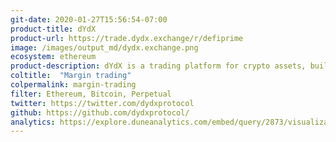 ```yaml
---
git-date: 2020-01-27T15:56:54-07:00
product-title: dYdX
product-url: https://trade.dydx.exchange/r/defiprime
image: /images/output_md/dydx.exchange.png
ecosystem: ethereum
product-description: dYdX is a trading platform for crypto assets, built with open-source protocols, enabling decentralized margin trading. [dYdX - Decentralized Platform for Advanced Financial Products, interview with  Antonio Juliano](/dydx)
coltitle:  "Margin trading"
colpermalink: margin-trading
filter: Ethereum, Bitcoin, Perpetual
twitter: https://twitter.com/dydxprotocol
github: https://github.com/dydxprotocol/
analytics: https://explore.duneanalytics.com/embed/query/2873/visualization/5534?api_key=ZcYHEmH4ZQrNEKcN22tNrTn2HvYl8tNFUjVwh7WG
---
```


